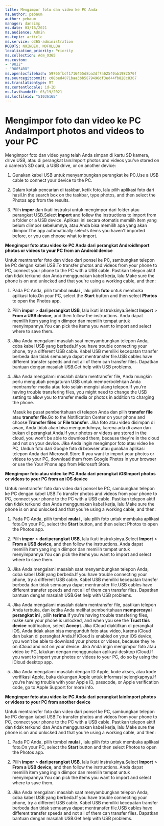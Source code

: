 ```yaml
---
title: Mengimpor foto dan video ke PC Anda
ms.author: pebaum
author: pebaum
manager: dansimp
ms.date: 03/16/2021
ms.audience: Admin
ms.topic: article
ms.service: o365-administration
ROBOTS: NOINDEX, NOFOLLOW
localization_priority: Priority
ms.collection: Adm_O365
ms.custom:
- "9822"
- "9005408"
ms.openlocfilehash: 59765fbdf1716455d8ba3df7a62540ab1982570f
ms.sourcegitcommit: c08bed4071baa3bb5879496df3ed44fb828c8367
ms.translationtype: MT
ms.contentlocale: id-ID
ms.lasthandoff: 03/19/2021
ms.locfileid: "51036165"
---
```

# <a name="import-photos-and-videos-to-your-pc"></a><span data-ttu-id="3e304-102">Mengimpor foto dan video ke PC Anda</span><span class="sxs-lookup"><span data-stu-id="3e304-102">Import photos and videos to your PC</span></span>

<span data-ttu-id="3e304-103">Mengimpor foto dan video yang telah Anda simpan di kartu SD kamera, drive USB, atau di perangkat lain:</span><span class="sxs-lookup"><span data-stu-id="3e304-103">Import photos and videos you've stored on a camera’s SD card, a USB drive, or on another device:</span></span>

1. <span data-ttu-id="3e304-104">Gunakan kabel USB untuk menyambungkan perangkat ke PC.</span><span class="sxs-lookup"><span data-stu-id="3e304-104">Use a USB cable to connect your device to the PC.</span></span>

1. <span data-ttu-id="3e304-105">Dalam kotak pencarian di taskbar, ketik foto, lalu pilih aplikasi foto dari hasil.</span><span class="sxs-lookup"><span data-stu-id="3e304-105">In the search box on the taskbar, type photos, and then select the Photos app from the results.</span></span>

1. <span data-ttu-id="3e304-106">Pilih **impor** dan ikuti instruksi untuk mengimpor dari folder atau perangkat USB.</span><span class="sxs-lookup"><span data-stu-id="3e304-106">Select **Import** and follow the instructions to import from a folder or a USB device.</span></span> <span data-ttu-id="3e304-107">Aplikasi ini secara otomatis memilih item yang belum diimpor sebelumnya, atau Anda bisa memilih apa yang akan diimpor.</span><span class="sxs-lookup"><span data-stu-id="3e304-107">The app automatically selects items you haven't imported before, or you can choose what to import.</span></span>

<span data-ttu-id="3e304-108">**Mengimpor foto atau video ke PC Anda dari perangkat Android**</span><span class="sxs-lookup"><span data-stu-id="3e304-108">**Import photos or videos to your PC from an Android device**</span></span>

<span data-ttu-id="3e304-109">Untuk mentransfer foto dan video dari ponsel ke PC, sambungkan telepon ke PC dengan kabel USB.</span><span class="sxs-lookup"><span data-stu-id="3e304-109">To transfer photos and videos from your phone to PC, connect your phone to the PC with a USB cable.</span></span> <span data-ttu-id="3e304-110">Pastikan telepon aktif dan tidak terkunci dan Anda menggunakan kabel kerja, lalu:</span><span class="sxs-lookup"><span data-stu-id="3e304-110">Make sure the phone is on and unlocked and that you're using a working cable, and then:</span></span>

1. <span data-ttu-id="3e304-111">Pada PC Anda, pilih tombol **mulai** , lalu pilih **foto** untuk membuka aplikasi foto.</span><span class="sxs-lookup"><span data-stu-id="3e304-111">On your PC, select the **Start** button and then select **Photos** to open the Photos app.</span></span>

1. <span data-ttu-id="3e304-112">Pilih **impor**  >  **dari perangkat USB**, lalu ikuti instruksinya.</span><span class="sxs-lookup"><span data-stu-id="3e304-112">Select **Import** > **From a USB device**, and then follow the instructions.</span></span> <span data-ttu-id="3e304-113">Anda dapat memilih item yang ingin diimpor dan memilih tempat untuk menyimpannya.</span><span class="sxs-lookup"><span data-stu-id="3e304-113">You can pick the items you want to import and select where to save them.</span></span>

1. <span data-ttu-id="3e304-114">Jika Anda mengalami masalah saat menyambungkan telepon Anda, coba kabel USB yang berbeda.</span><span class="sxs-lookup"><span data-stu-id="3e304-114">If you have trouble connecting your phone, try a different USB cable.</span></span> <span data-ttu-id="3e304-115">Kabel USB memiliki kecepatan transfer berbeda dan tidak semuanya dapat mentransfer file.</span><span class="sxs-lookup"><span data-stu-id="3e304-115">USB cables have different transfer speeds and not all of them can transfer files.</span></span> <span data-ttu-id="3e304-116">Dapatkan bantuan dengan masalah USB.</span><span class="sxs-lookup"><span data-stu-id="3e304-116">Get help with USB problems.</span></span>

1. <span data-ttu-id="3e304-117">Jika Anda mengalami masalah dalam mentransfer file, Anda mungkin perlu mengubah pengaturan USB untuk memperbolehkan Anda mentransfer media atau foto selain mengisi ulang telepon.</span><span class="sxs-lookup"><span data-stu-id="3e304-117">If you're having trouble transfering files, you might need to change the USB setting to allow you to transfer media or photos in addition to charging the phone.</span></span> 

    <span data-ttu-id="3e304-118">Masuk ke pusat pemberitahuan di telepon Anda dan pilih **transfer file** atau **transfer file**.</span><span class="sxs-lookup"><span data-stu-id="3e304-118">Go to the Notification Center on your phone and choose **Transfer files** or **File transfer**.</span></span> <span data-ttu-id="3e304-119">Jika foto atau video disimpan di awan, Anda tidak akan bisa mengunduhnya, karena ada di awan dan bukan di perangkat Anda.</span><span class="sxs-lookup"><span data-stu-id="3e304-119">If your photos or videos are stored in the cloud, you won’t be able to download them, because they're in the cloud and not on your device.</span></span> <span data-ttu-id="3e304-120">Jika Anda ingin mengimpor foto atau video ke PC, Unduh foto dari Google foto di browser atau gunakan aplikasi telepon Anda dari Microsoft Store.</span><span class="sxs-lookup"><span data-stu-id="3e304-120">If you want to import your photos or videos to your PC, download them from Google Photos in your browser or use the Your Phone app from Microsoft Store.</span></span>

<span data-ttu-id="3e304-121">**Mengimpor foto atau video ke PC Anda dari perangkat iOS**</span><span class="sxs-lookup"><span data-stu-id="3e304-121">**Import photos or videos to your PC from an iOS device**</span></span>

<span data-ttu-id="3e304-122">Untuk mentransfer foto dan video dari ponsel ke PC, sambungkan telepon ke PC dengan kabel USB.</span><span class="sxs-lookup"><span data-stu-id="3e304-122">To transfer photos and videos from your phone to PC, connect your phone to the PC with a USB cable.</span></span> <span data-ttu-id="3e304-123">Pastikan telepon aktif dan tidak terkunci dan Anda menggunakan kabel kerja, lalu:</span><span class="sxs-lookup"><span data-stu-id="3e304-123">Make sure the phone is on and unlocked and that you're using a working cable, and then:</span></span>

1. <span data-ttu-id="3e304-124">Pada PC Anda, pilih tombol **mulai** , lalu pilih foto untuk membuka aplikasi foto.</span><span class="sxs-lookup"><span data-stu-id="3e304-124">On your PC, select the **Start** button, and then select Photos to open the Photos app.</span></span>

1. <span data-ttu-id="3e304-125">Pilih **impor**  >  **dari perangkat USB**, lalu ikuti instruksinya.</span><span class="sxs-lookup"><span data-stu-id="3e304-125">Select **Import** > **From a USB device**, and then follow the instructions.</span></span> <span data-ttu-id="3e304-126">Anda dapat memilih item yang ingin diimpor dan memilih tempat untuk menyimpannya.</span><span class="sxs-lookup"><span data-stu-id="3e304-126">You can pick the items you want to import and select where to save them.</span></span>

1. <span data-ttu-id="3e304-127">Jika Anda mengalami masalah saat menyambungkan telepon Anda, coba kabel USB yang berbeda.</span><span class="sxs-lookup"><span data-stu-id="3e304-127">If you have trouble connecting your phone, try a different USB cable.</span></span> <span data-ttu-id="3e304-128">Kabel USB memiliki kecepatan transfer berbeda dan tidak semuanya dapat mentransfer file.</span><span class="sxs-lookup"><span data-stu-id="3e304-128">USB cables have different transfer speeds and not all of them can transfer files.</span></span> <span data-ttu-id="3e304-129">Dapatkan bantuan dengan masalah USB.</span><span class="sxs-lookup"><span data-stu-id="3e304-129">Get help with USB problems.</span></span>

1. <span data-ttu-id="3e304-130">Jika Anda mengalami masalah dalam mentransfer file, pastikan telepon Anda terbuka, dan ketika Anda melihat pemberitahuan **mempercayai perangkat ini** , pilih **terima**.</span><span class="sxs-lookup"><span data-stu-id="3e304-130">If you're having trouble transfering files, make sure your phone is unlocked, and when you see the **Trust this device** notification, select **Accept**.</span></span> <span data-ttu-id="3e304-131">Jika iCloud diaktifkan di perangkat iOS, Anda tidak akan bisa mengunduh foto atau video, karena iCloud dan bukan di perangkat Anda.</span><span class="sxs-lookup"><span data-stu-id="3e304-131">If iCloud is enabled on your iOS device, you won’t be able to download your photos or videos, because they're on iCloud and not on your device.</span></span> <span data-ttu-id="3e304-132">Jika Anda ingin mengimpor foto atau video ke PC, lakukan dengan menggunakan aplikasi desktop iCloud.</span><span class="sxs-lookup"><span data-stu-id="3e304-132">If you want to import your photos or videos to your PC, do so by using the iCloud desktop app.</span></span>

1. <span data-ttu-id="3e304-133">Jika Anda mengalami masalah dengan ID Apple, kode akses, atau kode verifikasi Apple, buka dukungan Apple untuk informasi selengkapnya.</span><span class="sxs-lookup"><span data-stu-id="3e304-133">If you’re having trouble with your Apple ID, passcode, or Apple verification code, go to Apple Support for more info.</span></span>

<span data-ttu-id="3e304-134">**Mengimpor foto atau video ke PC Anda dari perangkat lain**</span><span class="sxs-lookup"><span data-stu-id="3e304-134">**Import photos or videos to your PC from another device**</span></span>

<span data-ttu-id="3e304-135">Untuk mentransfer foto dan video dari ponsel ke PC, sambungkan telepon ke PC dengan kabel USB.</span><span class="sxs-lookup"><span data-stu-id="3e304-135">To transfer photos and videos from your phone to PC, connect your phone to the PC with a USB cable.</span></span> <span data-ttu-id="3e304-136">Pastikan telepon aktif dan tidak terkunci dan Anda menggunakan kabel kerja, lalu:</span><span class="sxs-lookup"><span data-stu-id="3e304-136">Make sure the phone is on and unlocked and that you're using a working cable, and then:</span></span>

1. <span data-ttu-id="3e304-137">Pada PC Anda, pilih tombol **mulai** , lalu pilih foto untuk membuka aplikasi foto.</span><span class="sxs-lookup"><span data-stu-id="3e304-137">On your PC, select the **Start** button and then select Photos to open the Photos app.</span></span>

1. <span data-ttu-id="3e304-138">Pilih **impor**  >  **dari perangkat USB**, lalu ikuti instruksinya.</span><span class="sxs-lookup"><span data-stu-id="3e304-138">Select **Import** > **From a USB device**, and then follow the instructions.</span></span> <span data-ttu-id="3e304-139">Anda dapat memilih item yang ingin diimpor dan memilih tempat untuk menyimpannya.</span><span class="sxs-lookup"><span data-stu-id="3e304-139">You can pick the items you want to import and select where to save them.</span></span>

1. <span data-ttu-id="3e304-140">Jika Anda mengalami masalah saat menyambungkan telepon Anda, coba kabel USB yang berbeda.</span><span class="sxs-lookup"><span data-stu-id="3e304-140">If you have trouble connecting your phone, try a different USB cable.</span></span> <span data-ttu-id="3e304-141">Kabel USB memiliki kecepatan transfer berbeda dan tidak semuanya dapat mentransfer file.</span><span class="sxs-lookup"><span data-stu-id="3e304-141">USB cables have different transfer speeds and not all of them can transfer files.</span></span> <span data-ttu-id="3e304-142">Dapatkan bantuan dengan masalah USB.</span><span class="sxs-lookup"><span data-stu-id="3e304-142">Get help with USB problems.</span></span>


